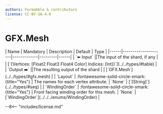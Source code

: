 ```yaml
---
authors: Formabble & contributors
license: CC-BY-SA-4.0
---
```



# GFX.Mesh

<div class="sh-parameters" markdown="1">
| Name | Mandatory | Description | Default | Type |
|------|---------------------|-------------|---------|------|
| `⬅️ Input` ||The input of the shard, if any | | [`{Vertices: [Float2 Float3 Float4 Color] Indices: [Int]}`](../../types/#table) |
| `Output ➡️` ||The resulting output of the shard | | [`GFX.Mesh`](../../types/#gfx.mesh) |
| `Layout` | :fontawesome-solid-circle-xmark:{title="Yes"}  | The names for each vertex attribute. | `None` | [`[String]`](../../types/#seq) |
| `WindingOrder` | :fontawesome-solid-circle-xmark:{title="Yes"}  | Front facing winding order for this mesh. | `None` | [`WindingOrder`](../../../enums/WindingOrder) |

</div>



--8<-- "includes/license.md"

